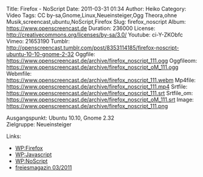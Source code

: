 Title: Firefox - NoScript
Date: 2011-03-31 01:34
Author: Heiko
Category: Video
Tags: CC by-sa,Gnome,Linux,Neueinsteiger,Ogg Theora,ohne Musik,screencast,ubuntu,NoScript,Firefox
Slug: firefox_noscript
Album: https://www.openscreencast.de
Duration: 236000
License: http://creativecommons.org/licenses/by-sa/3.0/
Youtube: ci-Y-ZKObfc
Vimeo: 21653190
Tumblr: http://openscreencast.tumblr.com/post/8353114185/firefox-noscript-ubuntu-10-10-gnome-2-32
Oggfile: https://www.openscreencast.de/archive/firefox_noscript_111.ogg
Oggfileom: https://www.openscreencast.de/archive/firefox_noscript_oM_111.ogg
Webmfile: https://www.openscreencast.de/archive/firefox_noscript_111.webm
Mp4file: https://www.openscreencast.de/archive/firefox_noscript_111.mp4
Srtfile: https://www.openscreencast.de/archive/firefox_noscript_111.srt
Srtfile_om: https://www.openscreencast.de/archive/firefox_noscript_oM_111.srt
Image: https://www.openscreencast.de/archive/firefox_noscript_111.png

Ausgangspunkt: Ubuntu 10.10, Gnome 2.32  
Zielgruppe: Neueinsteiger  

Links:

  * [WP:Firefox](http://de.wikipedia.org/wiki/Firefox "Link zu Wikipedia Firefox")
  * [WP:Javascript](http://de.wikipedia.org/wiki/JavaScript "Link zu Wikipedia Javascript")
  * [WP:NoScript](http://de.wikipedia.org/wiki/NoScript "Link zu Wikipedia NoScript")
  * [freiesmagazin 03/2011](http://www.freiesmagazin.de/freiesMagazin-2011-03 "Link zu freiesmagazin.de")

